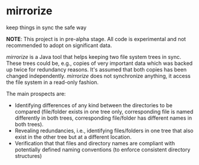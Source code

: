 
mirrorize
==============

keep things in sync the safe way

**NOTE**: This project is in pre-alpha stage. All code is experimental and not recommended to adopt on significant data.

*mirrorize* is a Java tool that helps keeping two file system trees in sync. These trees could be, e.g., copies of very important data which was backed up twice for redundancy reasons. It's assumed that both copies has been changed independently. *mirrorize* does not synchronize anything, it access the file system in a read-only fashion. 

The main prospects are:
- Identifying differences of any kind between the directories to be compared (file/folder exists in one tree only, corresponding file is named differently in both trees, corresponding file/folder has different names in both trees).
- Revealing redundancies, i.e., identifying files/folders in one tree that also exist in the other tree but at a different location.
- Verification that that files and directory names are compliant with potentially defined naming conventions (to enforce consistent directory structures)